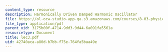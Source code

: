 ```yaml
---
content_type: resource
description: Harmonically Driven Damped Harmonic Oscillator
file: https://ol-ocw-studio-app-qa.s3.amazonaws.com/courses/8-03-physics-iii-spring-2003/42740acaa80db7bbf75e764fa5baa49e_lec3.pdf
file_type: application/pdf
parent_uid: 3175b00f-4714-9dd3-9d44-6a091fa5561a
resourcetype: Document
title: lec3.pdf
uid: 42740aca-a80d-b7bb-f75e-764fa5baa49e
---
```

